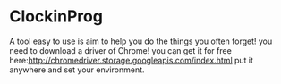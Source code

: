 # ClockinProg
A tool easy to use is aim to help you do the things you often forget!
you need to download a driver of Chrome!
you can get it for free here:http://chromedriver.storage.googleapis.com/index.html
put it anywhere and set your environment.
